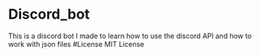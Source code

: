 # Discord_bot
This is a discord bot I made to learn how to use the discord API and how to work with json files
#License
MIT License
